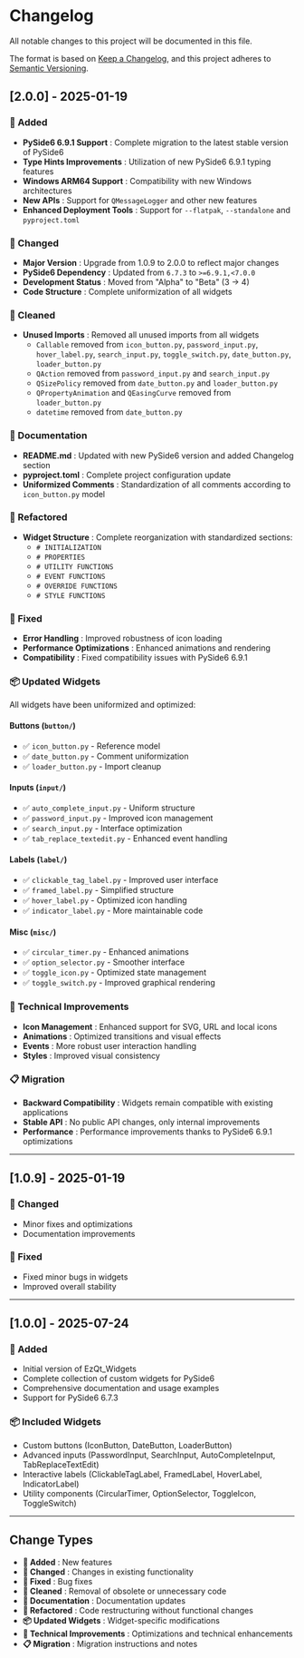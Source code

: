 # Changelog

All notable changes to this project will be documented in this file.

The format is based on [Keep a Changelog](https://keepachangelog.com/en/1.0.0/),
and this project adheres to [Semantic Versioning](https://semver.org/spec/v2.0.0.html).

## [2.0.0] - 2025-01-19

### 🚀 Added
- **PySide6 6.9.1 Support** : Complete migration to the latest stable version of PySide6
- **Type Hints Improvements** : Utilization of new PySide6 6.9.1 typing features
- **Windows ARM64 Support** : Compatibility with new Windows architectures
- **New APIs** : Support for `QMessageLogger` and other new features
- **Enhanced Deployment Tools** : Support for `--flatpak`, `--standalone` and `pyproject.toml`

### 🔧 Changed
- **Major Version** : Upgrade from 1.0.9 to 2.0.0 to reflect major changes
- **PySide6 Dependency** : Updated from `6.7.3` to `>=6.9.1,<7.0.0`
- **Development Status** : Moved from "Alpha" to "Beta" (3 → 4)
- **Code Structure** : Complete uniformization of all widgets

### 🧹 Cleaned
- **Unused Imports** : Removed all unused imports from all widgets
  - `Callable` removed from `icon_button.py`, `password_input.py`, `hover_label.py`, `search_input.py`, `toggle_switch.py`, `date_button.py`, `loader_button.py`
  - `QAction` removed from `password_input.py` and `search_input.py`
  - `QSizePolicy` removed from `date_button.py` and `loader_button.py`
  - `QPropertyAnimation` and `QEasingCurve` removed from `loader_button.py`
  - `datetime` removed from `date_button.py`

### 📝 Documentation
- **README.md** : Updated with new PySide6 version and added Changelog section
- **pyproject.toml** : Complete project configuration update
- **Uniformized Comments** : Standardization of all comments according to `icon_button.py` model

### 🔄 Refactored
- **Widget Structure** : Complete reorganization with standardized sections:
  - `# INITIALIZATION`
  - `# PROPERTIES`
  - `# UTILITY FUNCTIONS`
  - `# EVENT FUNCTIONS`
  - `# OVERRIDE FUNCTIONS`
  - `# STYLE FUNCTIONS`

### 🐛 Fixed
- **Error Handling** : Improved robustness of icon loading
- **Performance Optimizations** : Enhanced animations and rendering
- **Compatibility** : Fixed compatibility issues with PySide6 6.9.1

### 📦 Updated Widgets
All widgets have been uniformized and optimized:

#### Buttons (`button/`)
- ✅ `icon_button.py` - Reference model
- ✅ `date_button.py` - Comment uniformization
- ✅ `loader_button.py` - Import cleanup

#### Inputs (`input/`)
- ✅ `auto_complete_input.py` - Uniform structure
- ✅ `password_input.py` - Improved icon management
- ✅ `search_input.py` - Interface optimization
- ✅ `tab_replace_textedit.py` - Enhanced event handling

#### Labels (`label/`)
- ✅ `clickable_tag_label.py` - Improved user interface
- ✅ `framed_label.py` - Simplified structure
- ✅ `hover_label.py` - Optimized icon handling
- ✅ `indicator_label.py` - More maintainable code

#### Misc (`misc/`)
- ✅ `circular_timer.py` - Enhanced animations
- ✅ `option_selector.py` - Smoother interface
- ✅ `toggle_icon.py` - Optimized state management
- ✅ `toggle_switch.py` - Improved graphical rendering

### 🔧 Technical Improvements
- **Icon Management** : Enhanced support for SVG, URL and local icons
- **Animations** : Optimized transitions and visual effects
- **Events** : More robust user interaction handling
- **Styles** : Improved visual consistency

### 📋 Migration
- **Backward Compatibility** : Widgets remain compatible with existing applications
- **Stable API** : No public API changes, only internal improvements
- **Performance** : Performance improvements thanks to PySide6 6.9.1 optimizations

---

## [1.0.9] - 2025-01-19

### 🔧 Changed
- Minor fixes and optimizations
- Documentation improvements

### 🐛 Fixed
- Fixed minor bugs in widgets
- Improved overall stability

---

## [1.0.0] - 2025-07-24

### 🚀 Added
- Initial version of EzQt_Widgets
- Complete collection of custom widgets for PySide6
- Comprehensive documentation and usage examples
- Support for PySide6 6.7.3

### 📦 Included Widgets
- Custom buttons (IconButton, DateButton, LoaderButton)
- Advanced inputs (PasswordInput, SearchInput, AutoCompleteInput, TabReplaceTextEdit)
- Interactive labels (ClickableTagLabel, FramedLabel, HoverLabel, IndicatorLabel)
- Utility components (CircularTimer, OptionSelector, ToggleIcon, ToggleSwitch)

---

## Change Types

- **🚀 Added** : New features
- **🔧 Changed** : Changes in existing functionality
- **🐛 Fixed** : Bug fixes
- **🧹 Cleaned** : Removal of obsolete or unnecessary code
- **📝 Documentation** : Documentation updates
- **🔄 Refactored** : Code restructuring without functional changes
- **📦 Updated Widgets** : Widget-specific modifications
- **🔧 Technical Improvements** : Optimizations and technical enhancements
- **📋 Migration** : Migration instructions and notes 